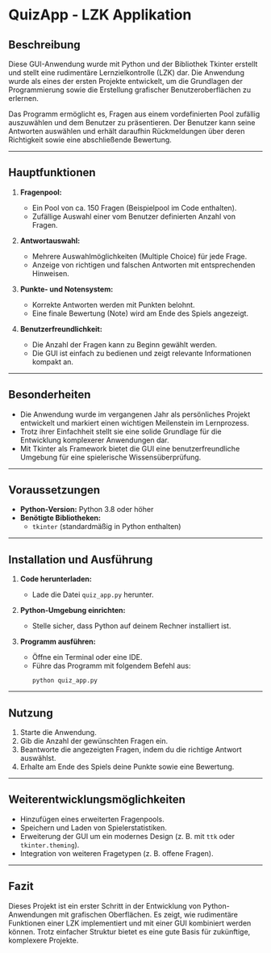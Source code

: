# QuizApp - LZK Applikation

## Beschreibung
Diese GUI-Anwendung wurde mit Python und der Bibliothek Tkinter erstellt und stellt eine rudimentäre Lernzielkontrolle (LZK) dar. Die Anwendung wurde als eines der ersten Projekte entwickelt, um die Grundlagen der Programmierung sowie die Erstellung grafischer Benutzeroberflächen zu erlernen.

Das Programm ermöglicht es, Fragen aus einem vordefinierten Pool zufällig auszuwählen und dem Benutzer zu präsentieren. Der Benutzer kann seine Antworten auswählen und erhält daraufhin Rückmeldungen über deren Richtigkeit sowie eine abschließende Bewertung.

---

## Hauptfunktionen

1. **Fragenpool:**
   - Ein Pool von ca. 150 Fragen (Beispielpool im Code enthalten).
   - Zufällige Auswahl einer vom Benutzer definierten Anzahl von Fragen.

2. **Antwortauswahl:**
   - Mehrere Auswahlmöglichkeiten (Multiple Choice) für jede Frage.
   - Anzeige von richtigen und falschen Antworten mit entsprechenden Hinweisen.

3. **Punkte- und Notensystem:**
   - Korrekte Antworten werden mit Punkten belohnt.
   - Eine finale Bewertung (Note) wird am Ende des Spiels angezeigt.

4. **Benutzerfreundlichkeit:**
   - Die Anzahl der Fragen kann zu Beginn gewählt werden.
   - Die GUI ist einfach zu bedienen und zeigt relevante Informationen kompakt an.

---

## Besonderheiten

- Die Anwendung wurde im vergangenen Jahr als persönliches Projekt entwickelt und markiert einen wichtigen Meilenstein im Lernprozess.
- Trotz ihrer Einfachheit stellt sie eine solide Grundlage für die Entwicklung komplexerer Anwendungen dar.
- Mit Tkinter als Framework bietet die GUI eine benutzerfreundliche Umgebung für eine spielerische Wissensüberprüfung.

---

## Voraussetzungen

- **Python-Version:** Python 3.8 oder höher
- **Benötigte Bibliotheken:**
  - `tkinter` (standardmäßig in Python enthalten)

---

## Installation und Ausführung

1. **Code herunterladen:**
   - Lade die Datei `quiz_app.py` herunter.

2. **Python-Umgebung einrichten:**
   - Stelle sicher, dass Python auf deinem Rechner installiert ist.

3. **Programm ausführen:**
   - Öffne ein Terminal oder eine IDE.
   - Führe das Programm mit folgendem Befehl aus:
     ```
     python quiz_app.py
     ```

---

## Nutzung

1. Starte die Anwendung.
2. Gib die Anzahl der gewünschten Fragen ein.
3. Beantworte die angezeigten Fragen, indem du die richtige Antwort auswählst.
4. Erhalte am Ende des Spiels deine Punkte sowie eine Bewertung.

---

## Weiterentwicklungsmöglichkeiten

- Hinzufügen eines erweiterten Fragenpools.
- Speichern und Laden von Spielerstatistiken.
- Erweiterung der GUI um ein modernes Design (z. B. mit `ttk` oder `tkinter.theming`).
- Integration von weiteren Fragetypen (z. B. offene Fragen).

---

## Fazit
Dieses Projekt ist ein erster Schritt in der Entwicklung von Python-Anwendungen mit grafischen Oberflächen. Es zeigt, wie rudimentäre Funktionen einer LZK implementiert und mit einer GUI kombiniert werden können. Trotz einfacher Struktur bietet es eine gute Basis für zukünftige, komplexere Projekte.


